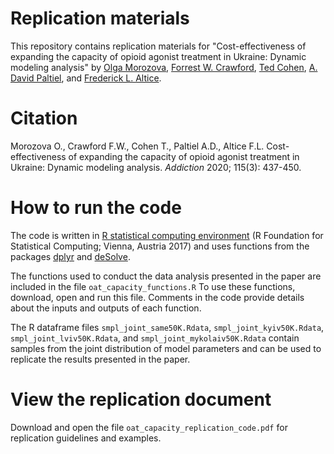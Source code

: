 # Replication materials

This repository contains replication materials for "Cost-effectiveness of expanding the capacity of opioid agonist treatment in Ukraine: Dynamic modeling analysis" by 
[Olga Morozova](http://campuspress.yale.edu/omorozova/), 
[Forrest W. Crawford](http://www.crawfordlab.io),
[Ted Cohen](https://medicine.yale.edu/lab/tcohen/),
[A. David Paltiel](https://publichealth.yale.edu/people/david_paltiel.profile),
and
[Frederick L. Altice](https://medicine.yale.edu/intmed/people/frederick_altice.profile). 


# Citation 

Morozova O., Crawford F.W., Cohen T., Paltiel A.D., Altice F.L. Cost-effectiveness of expanding the capacity of opioid agonist treatment in Ukraine: Dynamic modeling analysis. _Addiction_ 2020; 115(3): 437-450. 

# How to run the code

The code is written in [R statistical computing environment](https://www.R-project.org/) (R Foundation for Statistical Computing; Vienna, Austria 2017) and uses functions from the packages [dplyr](https://cran.r-project.org/web/packages/dplyr/index.html) and [deSolve](https://cran.r-project.org/web/packages/deSolve/index.html). 

The functions used to conduct the data analysis presented in the paper are included in the file `oat_capacity_functions.R` To use these functions, download, open and run this file. Comments in the code provide details about the inputs and outputs of each function.

The R dataframe files `smpl_joint_same50K.Rdata`, `smpl_joint_kyiv50K.Rdata`, `smpl_joint_lviv50K.Rdata`, and `smpl_joint_mykolaiv50K.Rdata` contain samples from the joint distribution of model parameters and can be used to replicate the results presented in the paper.

# View the replication document

Download and open the file `oat_capacity_replication_code.pdf` for replication guidelines and examples.
